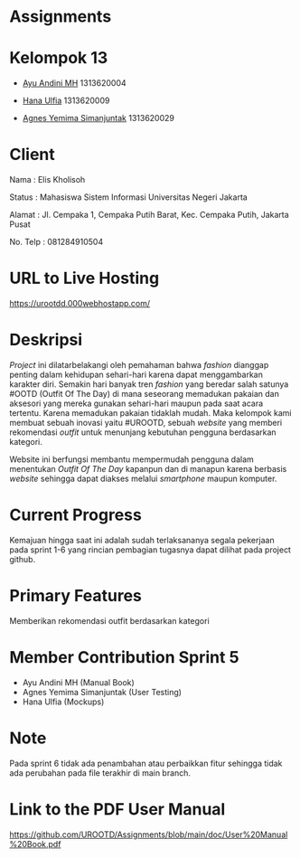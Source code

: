 # Assignments

# Kelompok 13
- [Ayu Andini MH](https://github.com/Iyou06) 1313620004

- [Hana Ulfia](https://github.com/applepie25) 1313620009

- [Agnes Yemima Simanjuntak](https://github.com/LalaNJ) 1313620029


# Client
Nama		: Elis Kholisoh

Status		: Mahasiswa Sistem Informasi Universitas Negeri Jakarta

Alamat		: Jl. Cempaka 1, Cempaka Putih Barat, Kec. Cempaka Putih, Jakarta Pusat

No. Telp	: 081284910504


# URL to Live Hosting
https://urootdd.000webhostapp.com/

# Deskripsi
*Project* ini dilatarbelakangi oleh pemahaman bahwa *fashion* dianggap penting dalam kehidupan sehari-hari karena dapat menggambarkan karakter diri.  Semakin hari banyak tren *fashion* yang beredar salah satunya #OOTD (Outfit Of The Day) di mana seseorang memadukan pakaian dan aksesori yang mereka gunakan sehari-hari maupun pada saat acara tertentu. Karena memadukan pakaian tidaklah mudah. Maka kelompok kami membuat sebuah inovasi yaitu #UROOTD, sebuah *website* yang memberi rekomendasi *outfit* untuk menunjang kebutuhan pengguna berdasarkan kategori.

Website ini berfungsi membantu mempermudah pengguna dalam menentukan *Outfit Of The Day* kapanpun dan di manapun karena berbasis *website* sehingga dapat diakses melalui *smartphone* maupun komputer.

# Current Progress
Kemajuan hingga saat ini adalah sudah terlaksananya segala pekerjaan pada sprint 1-6 yang rincian pembagian tugasnya dapat dilihat pada project github.

# Primary Features
Memberikan rekomendasi outfit berdasarkan kategori 

# Member Contribution Sprint 5
- Ayu Andini MH             (Manual Book)
- Agnes Yemima Simanjuntak  (User Testing)
- Hana Ulfia                (Mockups)

# Note 
Pada sprint 6 tidak ada penambahan atau perbaikkan fitur sehingga tidak ada perubahan pada file terakhir di main branch.

# Link to the PDF User Manual
https://github.com/UROOTD/Assignments/blob/main/doc/User%20Manual%20Book.pdf

